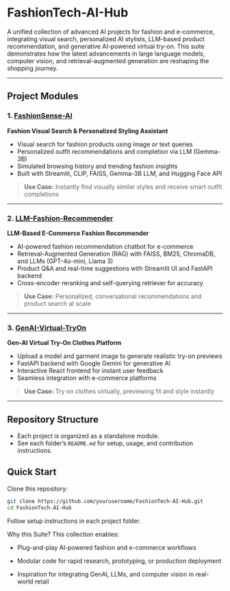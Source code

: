 # FashionTech-AI-Hub

A unified collection of advanced AI projects for fashion and e-commerce, integrating visual search, personalized AI stylists, LLM-based product recommendation, and generative AI-powered virtual try-on. This suite demonstrates how the latest advancements in large language models, computer vision, and retrieval-augmented generation are reshaping the shopping journey.

---

##  Project Modules

### 1. [FashionSense-AI](./FashionSense-AI/)
**Fashion Visual Search & Personalized Styling Assistant**  
- Visual search for fashion products using image or text queries
- Personalized outfit recommendations and completion via LLM (Gemma-3B)
- Simulated browsing history and trending fashion insights
- Built with Streamlit, CLIP, FAISS, Gemma-3B LLM, and Hugging Face API  
> **Use Case:** Instantly find visually similar styles and receive smart outfit completions

---

### 2. [LLM-Fashion-Recommender](./LLM-Fashion-Recommender/)
**LLM-Based E-Commerce Fashion Recommender**  
- AI-powered fashion recommendation chatbot for e-commerce
- Retrieval-Augmented Generation (RAG) with FAISS, BM25, ChromaDB, and LLMs (GPT-4o-mini, Llama 3)
- Product Q&A and real-time suggestions with Streamlit UI and FastAPI backend
- Cross-encoder reranking and self-querying retriever for accuracy  
> **Use Case:** Personalized, conversational recommendations and product search at scale

---

### 3. [GenAI-Virtual-TryOn](./GenAI-Virtual-TryOn/)
**Gen-AI Virtual Try-On Clothes Platform**  
- Upload a model and garment image to generate realistic try-on previews
- FastAPI backend with Google Gemini for generative AI
- Interactive React frontend for instant user feedback
- Seamless integration with e-commerce platforms  
> **Use Case:** Try on clothes virtually, previewing fit and style instantly

---

##  Repository Structure

- Each project is organized as a standalone module.
- See each folder’s `README.md` for setup, usage, and contribution instructions.
  
##  Quick Start

Clone this repository:
```bash
git clone https://github.com/yourusername/FashionTech-AI-Hub.git
cd FashionTech-AI-Hub
```

Follow setup instructions in each project folder.

 Why this Suite?
This collection enables:

- Plug-and-play AI-powered fashion and e-commerce workflows

- Modular code for rapid research, prototyping, or production deployment

- Inspiration for integrating GenAI, LLMs, and computer vision in real-world retail
